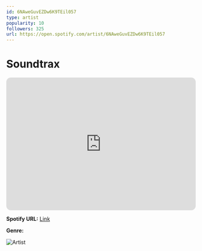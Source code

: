 ```yaml
---
id: 6NAweGuvEZDw6K9TEil057
type: artist
popularity: 10
followers: 325
url: https://open.spotify.com/artist/6NAweGuvEZDw6K9TEil057
---
```

# Soundtrax

<iframe style="border-radius:12px" src="https://open.spotify.com/embed/artist/6NAweGuvEZDw6K9TEil057" width="100%" height="352" frameBorder="0" allowfullscreen="" allow="autoplay; clipboard-write; encrypted-media; fullscreen; picture-in-picture" loading="lazy"></iframe>

**Spotify URL:** [Link](https://open.spotify.com/artist/6NAweGuvEZDw6K9TEil057)

**Genre:** 

![Artist](https://i.scdn.co/image/ab6761610000e5eb7ebf70ee0e20a9efc29ecb61)
